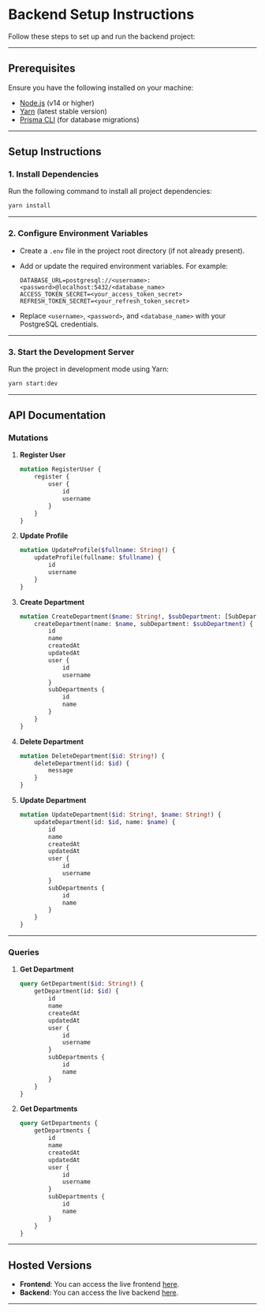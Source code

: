 
# **Backend Setup Instructions**

Follow these steps to set up and run the backend project:

---

## **Prerequisites**

Ensure you have the following installed on your machine:

- [Node.js](https://nodejs.org/) (v14 or higher)
- [Yarn](https://yarnpkg.com/) (latest stable version)
- [Prisma CLI](https://www.prisma.io/docs/getting-started/quickstart) (for database migrations)

---

## **Setup Instructions**

### **1. Install Dependencies**

Run the following command to install all project dependencies:

```bash
yarn install
```

---

### **2. Configure Environment Variables**

- Create a `.env` file in the project root directory (if not already present).
- Add or update the required environment variables. For example:

  ```env
  DATABASE_URL=postgresql://<username>:<password>@localhost:5432/<database_name>
  ACCESS_TOKEN_SECRET=<your_access_token_secret>
  REFRESH_TOKEN_SECRET=<your_refresh_token_secret>
  ```

- Replace `<username>`, `<password>`, and `<database_name>` with your PostgreSQL credentials.

---

### **3. Start the Development Server**

Run the project in development mode using Yarn:

```bash
yarn start:dev
```

---

## **API Documentation**

### **Mutations**

1. **Register User**
   ```graphql
   mutation RegisterUser {
       register {
           user {
               id
               username
           }
       }
   }
   ```

2. **Update Profile**
   ```graphql
   mutation UpdateProfile($fullname: String!) {
       updateProfile(fullname: $fullname) {
           id
           username
       }
   }
   ```

3. **Create Department**
   ```graphql
   mutation CreateDepartment($name: String!, $subDepartment: [SubDepartmentDto!]) {
       createDepartment(name: $name, subDepartment: $subDepartment) {
           id
           name
           createdAt
           updatedAt
           user {
               id
               username
           }
           subDepartments {
               id
               name
           }
       }
   }
   ```

4. **Delete Department**
   ```graphql
   mutation DeleteDepartment($id: String!) {
       deleteDepartment(id: $id) {
           message
       }
   }
   ```

5. **Update Department**
   ```graphql
   mutation UpdateDepartment($id: String!, $name: String!) {
       updateDepartment(id: $id, name: $name) {
           id
           name
           createdAt
           updatedAt
           user {
               id
               username
           }
           subDepartments {
               id
               name
           }
       }
   }
   ```

---

### **Queries**

1. **Get Department**
   ```graphql
   query GetDepartment($id: String!) {
       getDepartment(id: $id) {
           id
           name
           createdAt
           updatedAt
           user {
               id
               username
           }
           subDepartments {
               id
               name
           }
       }
   }
   ```

2. **Get Departments**
   ```graphql
   query GetDepartments {
       getDepartments {
           id
           name
           createdAt
           updatedAt
           user {
               id
               username
           }
           subDepartments {
               id
               name
           }
       }
   }
   ```
---

## **Hosted Versions**

- **Frontend**: You can access the live frontend [here](https://tactology-global-test-project-frontend.onrender.com).
- **Backend**: You can access the live backend [here](https://tactology-global-test-project.onrender.com).

---
